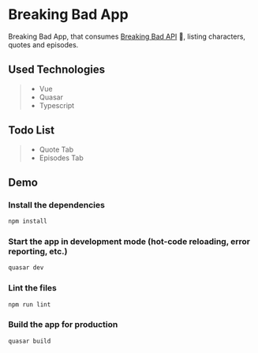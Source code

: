 # Breaking Bad App

Breaking Bad App, that consumes [Breaking Bad API](https://breakingbadapi.com/) 🧪, listing characters, quotes and episodes.

## Used Technologies

> - Vue
> - Quasar
> - Typescript

## Todo List

> - Quote Tab
> - Episodes Tab

## Demo

[](src/assets/demo/demo.gif)

### Install the dependencies

```bash
npm install
```

### Start the app in development mode (hot-code reloading, error reporting, etc.)

```bash
quasar dev
```

### Lint the files

```bash
npm run lint
```

### Build the app for production

```bash
quasar build
```

